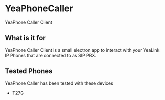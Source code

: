 # YeaPhoneCaller
YeaPhone Caller Client 

## What is it for
YeaPhone Caller Client is a small electron app to interact with your YeaLink IP Phones that are connected to as SIP PBX. 

## Tested Phones
YeaPhone Caller has been tested with these devices
* T27G
